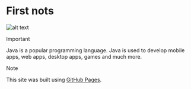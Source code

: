 # First nots
![alt text](https://www.aleqt.com/sites/default/files/styles/scale_660/public/a/785575_286435.jpg?itok=l73DrsBq)

> [!IMPORTANT]
> Java is a popular programming language.
> Java is used to develop mobile apps, web apps, desktop apps, games and much more.

> [!NOTE]
> This site was built using [GitHub Pages](https://pages.github.com/).